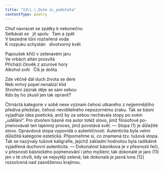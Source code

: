 ```yaml
---
title: "13\\.\_Duše a\_podstata"
contentType: poetry
---
```


<section>

Chuť navracet se zpátky k nekonečnu  
Setkávat se   jít spolu   Tam a zpět  
V bezedné tůni rozčeřená voda  
K rozpuku schystán   divotvorný květ

</section>

<section>

Papoušek křičí v zelenavém jaru  
Ve vrbách altán prosvítá  
Přichází člověk z azurové hory  
Alkohol svítí   Číš je dolita

</section>

<section>

Zde věčně dál duch života se dere  
Neb mrtvý popel nenabízí klid  
Stvoření zázrak děje se sám sebou  
Kdo by ho zkusil jen tak opravit?

</section>


<section>

Čtrnáctá kategorie v sobě nese význam čehosi utkaného z nejjemnějšího přediva představ, čehosi neviditelného nepozornému zraku. Tak se básní vyjadřuje idea poetická, aniž by za sebou nechávala stopy po svém „udělání“. Pro stvoření básně má autor totéž slovo, jímž filosofové po­jmenovávali ten tajemný proces, jímž povstává svět. — Stopa (1) je důležité slovo. Opravdová stopa vypovídá o autentičnosti. Autenticita byla velmi důležitá kategorie estetická. Připomeňme si, co znamená tzv. tušová stopa. Tak se nazývaly tušové kaligrafie, jejichž základní hodnotou byla radikálně vyjádřená duchovní autenticita. — Dokonalost básníkova je v přesnosti řeči, v přesnosti básnického pojmenování i jeho myšlení; tak dokonalé je jaro (11) jen v té chvíli, kdy se nejsytěji zelená; tak dokonalá je jasná luna (12) rozsvícená nad zasněženou krajinou.

</section>
